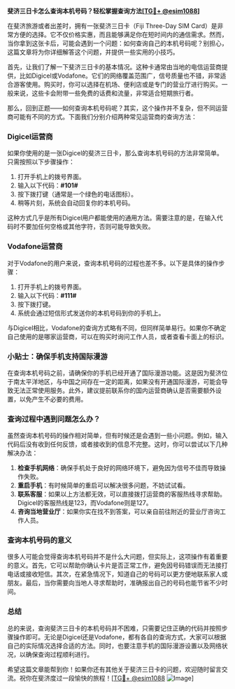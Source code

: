 **斐济三日卡怎么查询本机号码？轻松掌握查询方法[[TG💪+ @esim1088](https://t.me/s/esim1088)]**

在斐济旅游或者出差时，拥有一张斐济三日卡（Fiji Three-Day SIM Card）是非常方便的选择。它不仅价格实惠，而且能够满足你在短时间内的通信需求。然而，当你拿到这张卡后，可能会遇到一个问题：如何查询自己的本机号码呢？别担心，这篇文章将为你详细解答这个问题，并提供一些实用的小技巧。

首先，让我们了解一下斐济三日卡的基本情况。这种卡通常由当地的电信运营商提供，比如Digicel或Vodafone。它们的网络覆盖范围广，信号质量也不错，非常适合游客使用。购买时，你可以选择在机场、便利店或是专门的营业厅进行购买。一般来说，这些卡会附带一些免费的话费和流量，非常适合短期旅行者。

那么，回到正题——如何查询本机号码呢？其实，这个操作并不复杂，但不同运营商可能有不同的方式。下面我们分别介绍两种常见运营商的查询方法：

### Digicel运营商

如果你使用的是一张Digicel的斐济三日卡，那么查询本机号码的方法非常简单。只需按照以下步骤操作：

1. 打开手机上的拨号界面。
2. 输入以下代码：**#101#**
3. 按下拨打键（通常是一个绿色的电话图标）。
4. 稍等片刻，系统会自动回复你的本机号码。

这种方式几乎是所有Digicel用户都能使用的通用方法。需要注意的是，在输入代码时不要加任何空格或其他字符，否则可能导致失败。

### Vodafone运营商

对于Vodafone的用户来说，查询本机号码的过程也差不多。以下是具体的操作步骤：

1. 打开手机上的拨号界面。
2. 输入以下代码：**#111#**
3. 按下拨打键。
4. 系统会通过短信形式发送你的本机号码到你的手机上。

与Digicel相比，Vodafone的查询方式略有不同，但同样简单易行。如果你不确定自己使用的是哪家运营商，可以在购买时询问工作人员，或者查看卡面上的标识。

### 小贴士：确保手机支持国际漫游

在查询本机号码之前，请确保你的手机已经开通了国际漫游功能。这是因为斐济位于南太平洋地区，与中国之间存在一定的距离，如果没有开通国际漫游，可能会导致无法正常使用服务。此外，建议提前联系你的国内运营商确认是否需要额外设置，以免产生不必要的费用。

### 查询过程中遇到问题怎么办？

虽然查询本机号码的操作相对简单，但有时候还是会遇到一些小问题。例如，输入代码后没有收到任何反馈，或者接收到的信息不完整。这时，你可以尝试以下几种解决办法：

1. **检查手机网络**：确保手机处于良好的网络环境下，避免因为信号不佳而导致操作失败。
2. **重启手机**：有时候简单的重启可以解决很多问题，不妨试试看。
3. **联系客服**：如果以上方法都无效，可以直接拨打运营商的客服热线寻求帮助。Digicel的客服热线是123，而Vodafone则是127。
4. **咨询当地营业厅**：如果你实在找不到答案，可以亲自前往附近的营业厅咨询工作人员。

### 查询本机号码的意义

很多人可能会觉得查询本机号码并不是什么大问题，但实际上，这项操作有着重要的意义。首先，它可以帮助你确认卡片是否正常工作，避免因号码错误而无法接打电话或接收短信。其次，在紧急情况下，知道自己的号码可以更方便地联系家人或朋友。最后，当你需要向当地人寻求帮助时，准确报出自己的号码也能节省不少时间。

### 总结

总的来说，查询斐济三日卡的本机号码并不困难，只需要记住正确的代码并按照步骤操作即可。无论是Digicel还是Vodafone，都有各自的查询方式，大家可以根据自己的实际情况选择合适的方法。同时，也要注意手机的国际漫游设置以及网络状况，以确保查询过程顺利进行。

希望这篇文章能帮到你！如果你还有其他关于斐济三日卡的问题，欢迎随时留言交流。祝你在斐济度过一段愉快的旅程！[[TG💪+ @esim1088](https://t.me/s/esim1088) ![Image](https://i.postimg.cc/4NQfJmqS/Snipaste-2025-05-13-00-14-12.png)]